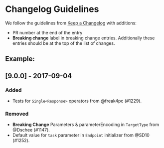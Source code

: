 # Changelog Guidelines

We follow the guidelines from [Keep a Changelog](http://keepachangelog.com/en/1.0.0/) with additions: 

- PR number at the end of the entry
- **Breaking change** label in breaking change entries. Additionally these entries should be at the top of the list of changes.

## Example:

## [9.0.0] - 2017-09-04
### Added
- Tests for `Single<Response>` operators from @freak4pc (#1229).

### Removed
- **Breaking Change** Parameters & parameterEncoding in `TargetType` from @Dschee (#1147).
- Default value for `task` parameter in `Endpoint` initializer from @SD10 (#1252).

